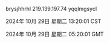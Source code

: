 brysjhhrhl 219.139.197.74 yqqlmgsycl

2024年 10月 29日 星期二 13:20:01 CST

2024年 10月 29日 星期二 05:20:01 GMT
